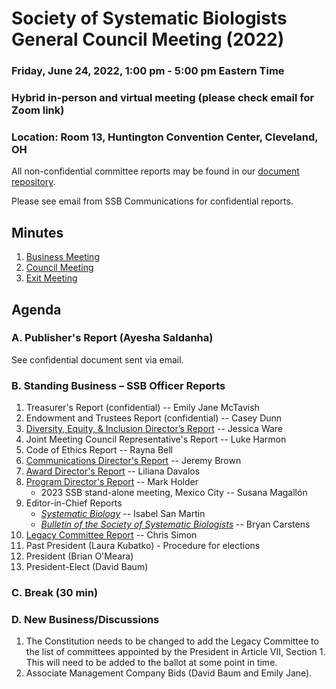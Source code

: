 
# Society of Systematic Biologists General Council Meeting (2022)

### Friday, June 24, 2022, 1:00 pm - 5:00 pm Eastern Time
### Hybrid in-person and virtual meeting (please check email for Zoom link)
### Location: Room 13, Huntington Convention Center, Cleveland, OH

All non-confidential committee reports may be found in our [document repository](https://github.com/systbiol/reports/tree/master/2022_June).

Please see email from SSB Communications for confidential reports.

## Minutes

1. [Business Meeting](https://github.com/systbiol/reports/blob/master/2022_June/BusinessMeetingNotesJune2022.txt)
2. [Council Meeting](https://github.com/systbiol/reports/blob/master/2022_June/CouncilMeetingMinutesJune2022.txt)
3. [Exit Meeting](https://github.com/systbiol/reports/blob/master/2022_June/ExitMeetingNotesJune2022.txt)

## Agenda

### A. Publisher's Report (Ayesha Saldanha)

See confidential document sent via email.

### B. Standing Business – SSB Officer Reports

1. Treasurer's Report (confidential) -- Emily Jane McTavish
2. Endowment and Trustees Report (confidential) -- Casey Dunn
3. [Diversity, Equity, & Inclusion Director’s Report](https://github.com/systbiol/reports/blob/master/2022_June/SSB_DEI_report_June2022.pdf) -- Jessica Ware
4. Joint Meeting Council Representative's Report -- Luke Harmon
5. Code of Ethics Report -- Rayna Bell
6. [Communications Director's Report](https://github.com/systbiol/reports/blob/master/2022_June/CommunicationsReport_June2022.md) -- Jeremy Brown
7. [Award Director's Report](https://github.com/systbiol/reports/blob/master/2022_June/SSB_awards_report_June2022.pdf) -- Liliana Davalos
8. [Program Director's Report](https://github.com/systbiol/reports/blob/master/2022_June/SSB_program_directors_report_June2022.pdf) -- Mark Holder
    - 2023 SSB stand-alone meeting, Mexico City -- Susana Magallón
10. Editor-in-Chief Reports
    - [_Systematic Biology_](https://github.com/systbiol/reports/blob/master/2022_June/EIC-Elect_Report_June-2022.pdf) -- Isabel San Martin
    - [_Bulletin of the Society of Systematic Biologists_](https://github.com/systbiol/reports/blob/master/2022_June/EIC_BSSB_June2022_Report.pdf) -- Bryan Carstens
10. [Legacy Committee Report](https://github.com/systbiol/reports/blob/master/2022_June/SSB_legacy_committee_report_June2022.pdf) -- Chris Simon
11. Past President (Laura Kubatko) - Procedure for elections
12. President (Brian O'Meara)
13. President-Elect (David Baum)

### C. Break (30 min)

### D. New Business/Discussions

1. The Constitution needs to be changed to add the Legacy Committee to the list of committees appointed by the President in Article VII, Section 1. This will need to be added to the ballot at some point in time.
2. Associate Management Company Bids (David Baum and Emily Jane).
